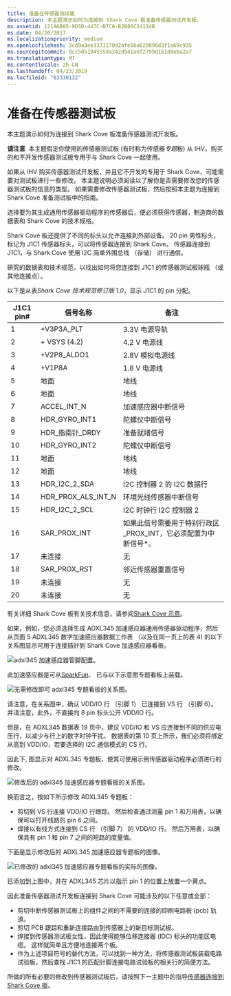 ```yaml
---
title: 准备在传感器测试板
description: 本主题演示如何为连接到 Shark Cove 板准备传感器测试开发板。
ms.assetid: 121A6B05-9D5D-447C-B7C6-B2B86C24114B
ms.date: 04/20/2017
ms.localizationpriority: medium
ms.openlocfilehash: 3cd9a3ee3371170d2afe5ba620096d3f1a69c935
ms.sourcegitcommit: 0cc5051945559a242d941a6f2799d161d8eba2a7
ms.translationtype: MT
ms.contentlocale: zh-CN
ms.lasthandoff: 04/23/2019
ms.locfileid: "63330132"
---
```

# <a name="prepare-your-sensor-test-board"></a>准备在传感器测试板


本主题演示如何为连接到 Shark Cove 板准备传感器测试开发板。

**请注意**  本主题假定你使用的传感器测试板 (有时称为传感器*专题*板) 从 IHV，购买的和不开发传感器测试板专用于与 Shark Cove 一起使用。

 

如果从 IHV 购买传感器测试开发板，并且它不开发的专用于 Shark Cove，可能需要对测试板进行一些修改。 本主题说明必须阅读以了解你是否需要修改您的传感器测试板的信息的类型。 如果需要修改传感器测试板，然后按照本主题为连接到 Shark Cove 准备测试板中的指南。

选择要为其生成通用传感器驱动程序的传感器后，便必须获得传感器，制造商的数据表和 Shark Cove 的技术规格。

Shark Cove 板还提供了不同的标头以允许连接到外部设备。 20 pin 男性标头，标记为 J1C1 传感器标头，可以将传感器连接到 Shark Cove。 传感器连接到 J1C1，与 Shark Cove 使用 I2C 简单外围总线 （存储） 进行通信。

研究的数据表和技术规范，以找出如何将您连接到 J1C1 的传感器测试板球瓶 （或其他连接点）。

以下是从表*Shark Cove 技术规范修订版 1.0*，显示 J1C1 的 pin 分配。

| J1C1 pin\# | 信号名称            | 备注                                                                                            |
|------------|------------------------|-----------------------------------------------------------------------------------------------------|
| 1          | +V3P3A\_PLT            | 3.3V 电源导轨                                                                                     |
| 2          | + VSYS (4.2)            | 4.2 V 电源线                                                                                    |
| 3          | +V2P8\_ALDO1           | 2.8V 模拟电源线                                                                              |
| 4          | +V1P8A                 | 1.8 V 电源线                                                                                    |
| 5          | 地面                 | 地线                                                                                              |
| 6          | 地面                 | 地线                                                                                              |
| 7          | ACCEL\_INT\_N          | 加速感应器中断信号                                                                      |
| 8          | HDR\_GYRO\_INT1        | 陀螺仪中断信号                                                                          |
| 9          | HDR\_指南针\_DRDY     | 准备就绪信号                                                                                        |
| 10         | HDR\_GYRO\_INT2        | 陀螺仪中断信号                                                                          |
| 11         | 地面                 | 地线                                                                                              |
| 12         | 地面                 | 地线                                                                                              |
| 13         | HDR\_I2C\_2\_SDA       | I2C 控制器 2 的 I2C 数据行                                                                  |
| 14         | HDR\_PROX\_ALS\_INT\_N | 环境光线传感器中断信号                                                               |
| 15         | HDR\_I2C\_2\_SCL       | I2C 时钟行 I2C 控制器 2                                                                 |
| 16         | SAR\_PROX\_INT         | 如果此信号需要用于特别行政区\_PROX\_INT，它必须配置为中断信号\*。 |
| 17         | 未连接          | 无                                                                                                |
| 18         | SAR\_PROX\_RST         | 邻近传感器重置信号                                                                       |
| 19         | 未连接          | 无                                                                                                |
| 20         | 未连接          | 无                                                                                                |

 

有关详细 Shark Cove 板有关技术信息，请参阅[Shark Cove 示意](https://firmware.intel.com/sites/default/files/Sharks_Cove_Schematic.pdf)。

如果，例如，您必须选择生成 ADXL345 加速感应器通用传感器驱动程序，然后从页面 5 ADXL345 数字加速感应器数据工作表 （以及在同一页上的表 4) 的以下关系图显示可用于连接插针到 Shark Cove 加速感应器看板。

![adxl345 加速感应器管脚配置。](images/adxl345-pins.png)

此加速感应器是可从[SparkFun](https://www.sparkfun.com/products/9836)、 已与以下示意图专题看板上装载。

![无需修改即可 adxl345 专题看板的关系图。](images/adxl-breakout.png)

请注意，在关系图中，确认 VDD/IO 行 （引脚 1） 已连接到 VS 行 （引脚 6）。 并请注意，此外，不直接向 8 pin 标头公开 VDD/IO 行。

但是，在 ADXL345 数据表 19 页中，建议 VDD/IO 和 VS 应连接到不同的供应电压行，以减少与行上的数字时钟干扰。 数据表的第 10 页上所示，我们必须将绑定从高到 VDD/IO，若要选择的 I2C 通信模式的 CS 行。

因此下, 图显示对 ADXL345 专题板，使其可使用示例传感器驱动程序必须进行的修改。

![修改后的 adxl345 加速感应器专题看板的关系图。](images/adxl-breakout-mod.png)

换而言之，按如下所示修改 ADXL345 专题板：

-   剪切到 VS 行连接 VDD/IO 行跟踪。 然后检查通过测量 pin 1 和万用表，以确保可以打开线路的 pin 6 之间。
-   焊接以有线方式连接到 CS 行 （引脚 7） 的 VDD/IO 行。 然后万用表，以确保具有 pin 1 和 pin 7 之间的短路的度量值。

下面是显示修改后的 ADXL345 加速感应器专题板的图像。

![已修改的 adxl345 加速感应器专题看板的实际的图像。](images/adxl-mod-real.png)

已添加到上图中，并在 ADXL345 芯片以指示 pin 1 的位置上放置一个黄点。

因此准备传感器测试开发板连接到 Shark Cove 可能涉及的以下任意或全部：

-   剪切中断传感器测试板上的组件之间的不需要的连接的印刷电路板 (pcb) 轨道。
-   剪切 PCB 跟踪和重新连接路由到传感器上的新目标测试板。
-   焊接到传感器测试板女性，因此使得能够位移连接器 (IDC) 标头的功能区电缆。 这样就简单且方便地连接两个板。
-   作为上述项目符号的替代方法，可以找到一种方法，将传感器测试板装载电路试验板，然后查找 J1C1 的匹配针脚连接电路试验板的相关行的简便方法。

所做的所有必要的修改到传感器测试板后，请按照下一主题中的指导[传感器连接到 Shark Cove 板](connect-your-sensor-to-the-sharks-cove-board.md)。

 

 




